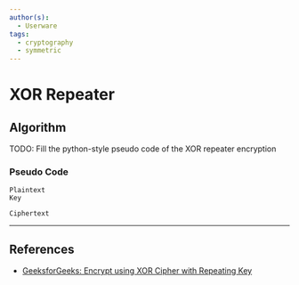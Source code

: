 ```yaml
---
author(s):
  - Userware
tags:
  - cryptography
  - symmetric
---
```

# XOR Repeater

## Algorithm

TODO: Fill the python-style pseudo code of the XOR repeater encryption

### Pseudo Code

```
Plaintext
Key

Ciphertext
```

---
## References

- [GeeksforGeeks: Encrypt using XOR Cipher with Repeating Key](https://www.geeksforgeeks.org/encrypt-using-xor-cipher-with-repeating-key/)